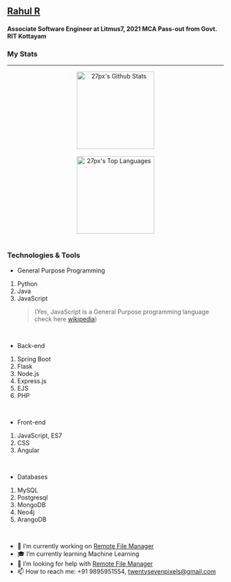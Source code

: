 ## <a href="https://27px.github.io/">Rahul R</a>

#### Associate Software Engineer at Litmus7, 2021 MCA Pass-out from Govt. RIT Kottayam

### My Stats

---

<div style="text-align:center;">
  <img align="center" height="180px" alt="27px's Github Stats" src="https://github-readme-stats.vercel.app/api?username=27px&show_icons=true&hide_border=true&count_private=true&include_all_commits=true&bg_color=45,FFE53B,FF2525&title_color=000000&text_color=000000&icon_color=000000" /><br><br>
  <img align="center" height="180px" alt="27px's Top Languages" src="https://github-readme-stats.vercel.app/api/top-langs/?username=27px&bg_color=45,90CAF9,1565C0&title_color=000000&text_color=FFFFFF&icon_color=000000&layout=compact" />
</div>

<br>

### Technologies & Tools

- General Purpose Programming

1. Python
2. Java
3. JavaScript
   > (Yes, JavaScript is a General Purpose programming language check here [wikipedia](https://en.wikipedia.org/wiki/General-purpose_programming_language#:~:text=Java-,JavaScript,-Julia))

<br>

- Back-end

1. Spring Boot
2. Flask
3. Node.js
4. Express.js
5. EJS
6. PHP

<br>

- Front-end

1. JavaScript, ES7
2. CSS
3. Angular

<br>

- Databases

1. MySQL
2. Postgresql
3. MongoDB
4. Neo4j
5. ArangoDB

<br>

- 🔭 I’m currently working on [Remote File Manager](https://github.com/27px/Remote-File-Manager)
- 🎓 I’m currently learning Machine Learning <!-- - 👯 I’m looking to collaborate on ... -->
- 🤔 I’m looking for help with [Remote File Manager](https://github.com/27px/Remote-File-Manager)<!-- - 💬 Ask me about ... -->
- 📫 How to reach me: +91 9895951554, twentysevenpixels@gmail.com
<!-- - ⚡ Fun fact: ... -->
